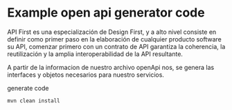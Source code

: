 # Example open api generator code 

API First es una especialización de Design First, y a alto nivel consiste en definir como primer paso en la elaboración de cualquier producto software su API, 
comenzar primero con un contrato de API garantiza la coherencia, la reutilización y la amplia interoperabilidad de la API resultante.

A partir de la informacion de nuestro archivo openApi nos, se genera las interfaces y objetos necesarios para nuestro servicios.

generate code

    mvn clean install

